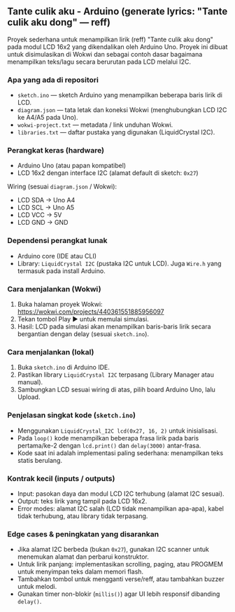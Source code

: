 ## Tante culik aku - Arduino (generate lyrics: "Tante culik aku dong" — reff)

Proyek sederhana untuk menampilkan lirik (reff) "Tante culik aku dong" pada modul LCD 16x2 yang dikendalikan oleh Arduino Uno. Proyek ini dibuat untuk disimulasikan di Wokwi dan sebagai contoh dasar bagaimana menampilkan teks/lagu secara berurutan pada LCD melalui I2C.

### Apa yang ada di repositori
- `sketch.ino` — sketch Arduino yang menampilkan beberapa baris lirik di LCD.
- `diagram.json` — tata letak dan koneksi Wokwi (menghubungkan LCD I2C ke A4/A5 pada Uno).
- `wokwi-project.txt` — metadata / link unduhan Wokwi.
- `libraries.txt` — daftar pustaka yang digunakan (LiquidCrystal I2C).

### Perangkat keras (hardware)
- Arduino Uno (atau papan kompatibel)
- LCD 16x2 dengan interface I2C (alamat default di sketch: `0x27`)

Wiring (sesuai `diagram.json` / Wokwi):
- LCD SDA -> Uno A4
- LCD SCL -> Uno A5
- LCD VCC -> 5V
- LCD GND -> GND

### Dependensi perangkat lunak
- Arduino core (IDE atau CLI)
- Library: `LiquidCrystal I2C` (pustaka I2C untuk LCD). Juga `Wire.h` yang termasuk pada install Arduino.

### Cara menjalankan (Wokwi)
1. Buka halaman proyek Wokwi: https://wokwi.com/projects/440361551885956097
2. Tekan tombol Play ▶ untuk memulai simulasi.
3. Hasil: LCD pada simulasi akan menampilkan baris-baris lirik secara bergantian dengan delay (sesuai `sketch.ino`).

### Cara menjalankan (lokal)
1. Buka `sketch.ino` di Arduino IDE.
2. Pastikan library `LiquidCrystal I2C` terpasang (Library Manager atau manual).
3. Sambungkan LCD sesuai wiring di atas, pilih board Arduino Uno, lalu Upload.

### Penjelasan singkat kode (`sketch.ino`)
- Menggunakan `LiquidCrystal_I2C lcd(0x27, 16, 2)` untuk inisialisasi.
- Pada `loop()` kode menampilkan beberapa frasa lirik pada baris pertama/ke-2 dengan `lcd.print()` dan `delay(3000)` antar-frasa.
- Kode saat ini adalah implementasi paling sederhana: menampilkan teks statis berulang.

### Kontrak kecil (inputs / outputs)
- Input: pasokan daya dan modul LCD I2C terhubung (alamat I2C sesuai).
- Output: teks lirik yang tampil pada LCD 16x2.
- Error modes: alamat I2C salah (LCD tidak menampilkan apa-apa), kabel tidak terhubung, atau library tidak terpasang.

### Edge cases & peningkatan yang disarankan
- Jika alamat I2C berbeda (bukan `0x27`), gunakan I2C scanner untuk menemukan alamat dan perbarui konstruktor.
- Untuk lirik panjang: implementasikan scrolling, paging, atau PROGMEM untuk menyimpan teks dalam memori flash.
- Tambahkan tombol untuk mengganti verse/reff, atau tambahkan buzzer untuk melodi.
- Gunakan timer non-blokir (`millis()`) agar UI lebih responsif dibanding `delay()`.

